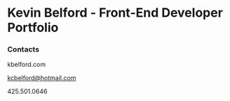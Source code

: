 # Kevin Belford - Front-End Developer Portfolio

### Contacts

kbelford.com

kcbelford@hotmail.com

425.501.0646
